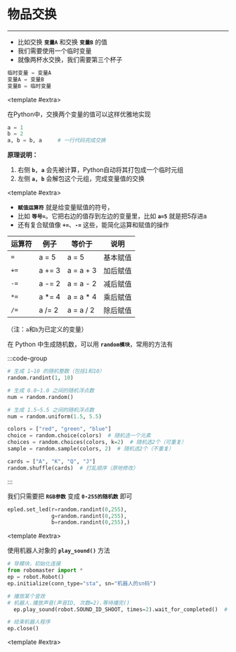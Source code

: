 # 物品交换

---

<qa-g>

<qa title="如何交换两个变量的值？">

- 比如交换 **`变量A`** 和交换 **`变量B`** 的值
- 我们需要使用一个临时变量
- 就像两杯水交换，我们需要第三个杯子

```python
临时变量 = 变量A
变量A = 变量B
变量B = 临时变量
```

<template #extra>
    <CBadge text="重点" variant="outline" color="#eb4f52ff" />
</template>

</qa>

<qa title="交换两个变量的值，还有更简便的方法吗？">

在Python中，交换两个变量的值可以这样优雅地实现

```python
a = 1
b = 2
a, b = b, a     # 一行代码完成交换
```

**原理说明：**
1. 右侧 **`b, a`** 会先被计算，Python自动将其打包成一个临时元组
2. 左侧 **`a, b`** 会解包这个元组，完成变量值的交换

<template #extra>
    <CBadge text="进阶" variant="outline" color="#0078f8ff" />
</template>
</qa>

<qa title="什么是赋值运算符？">

- **`赋值运算符`** 就是给变量赋值的符号，
- 比如 **`等号=`**。它把右边的值存到左边的变量里，比如 **`a=5`** 就是把5存进a
- 还有复合赋值像 **`+=`**、**`-=`** 这些，能简化运算和赋值的操作

| 运算符 | 例子   | 等价于      | 说明                     |
|--------|--------|-------------|--------------------------|
| `=`    | a = 5  | a = 5       | 基本赋值                 |
| `+=`   | a += 3 | a = a + 3   | 加后赋值                 |
| `-=`   | a -= 2 | a = a - 2   | 减后赋值                 |
| `*=`   | a *= 4 | a = a * 4   | 乘后赋值                 |
| `/=`   | a /= 2 | a = a / 2   | 除后赋值                 |

（注：`a`和`b`为已定义的变量）

</qa>

<qa title="如何生成一个随机数？">

在 Python 中生成随机数，可以用 **`random模块`**，常用的方法有

:::code-group

```python [随机整数​]
# 生成 1~10 的随机整数（包括1和10）
random.randint(1, 10)  
```

```python [随机浮点数​​]
# 生成 0.0~1.0 之间的随机浮点数
num = random.random()  

# 生成 1.5~5.5 之间的随机浮点数
num = random.uniform(1.5, 5.5)  
```

```python [随机选择​​]
colors = ["red", "green", "blue"]
choice = random.choice(colors)  # 随机选一个元素
choices = random.choices(colors, k=2)  # 随机选2个（可重复）
sample = random.sample(colors, 2)  # 随机选2个（不重复）
```

```python [打乱顺序​​]
cards = ["A", "K", "Q", "J"]
random.shuffle(cards)  # 打乱顺序（原地修改）
```

:::


</qa>

<qa title="如何把EP机器人的灯，设置为随机颜色？">

我们只需要把 **`RGB参数`** 变成 **`0-255的随机数`** 即可

```python
epled.set_led(r=random.randint(0,255),
              g=random.randint(0,255),
              b=random.randint(0,255),)
```

<template #extra>
    <CBadge text="EP" variant="outline" color="#13c2c2" />
</template>

</qa>

<qa title="如何让EP机器人发出声音？">

使用机器人对象的 **`play_sound()`** 方法

```python
# 导模块，初始化连接
from robomaster import *
ep = robot.Robot()
ep.initialize(conn_type="sta", sn="机器人的sn码")

# 播放某个音效
# 机器人.播放声音(声音ID, 次数=2).等待播完()
  ep.play_sound(robot.SOUND_ID_SHOOT, times=2).wait_for_completed()  # [!code ++]

# 结束机器人程序
ep.close()
```

<template #extra>
    <CBadge text="EP" variant="outline" color="#13c2c2" />
</template>

</qa>






</qa-g>